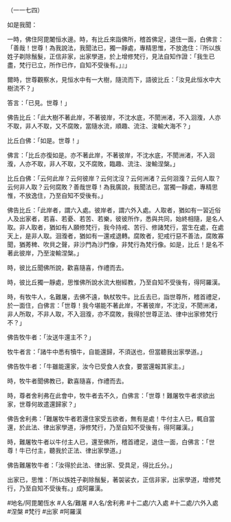 （一一七四）

如是我聞：

一時，佛住阿毘闍恒水邊。時，有比丘來詣佛所，稽首佛足，退住一面，白佛言：「善哉！世尊！為我說法，我聞法已，獨一靜處，專精思惟，不放逸住：『所以族姓子剃除鬚髮，正信非家，出家學道，於上增修梵行，見法自知作證：「我生已盡，梵行已立，所作已作，自知不受後有。」』」

爾時，世尊觀察水，見恒水中有一大樹，隨流而下，語彼比丘：「汝見此恒水中大樹流不？」

答言：「已見。世尊！」

佛告比丘：「此大樹不著此岸，不著彼岸，不沈水底，不閡洲渚，不入洄澓，人亦不取，非人不取，又不腐敗，當隨水流，順趣、流注、浚輸大海不？」

比丘白佛：「如是。世尊！」

佛言：「比丘亦復如是。亦不著此岸，不著彼岸，不沈水底，不閡洲渚，不入洄澓，人亦不取，非人不取，又不腐敗，臨趣、流注、浚輸涅槃。」

比丘白佛：「云何此岸？云何彼岸？云何沈沒？云何洲渚？云何洄澓？云何人取？云何非人取？云何腐敗？善哉世尊！為我廣說，我聞法已，當獨一靜處，專精思惟，不放逸住，乃至自知不受後有。」

佛告比丘：「此岸者，謂六入處。彼岸者，謂六外入處。人取者，猶如有一習近俗人及出家者，若喜、若憂、若苦、若樂，彼彼所作，悉與共同，始終相隨，是名人取。非人取者，猶如有人願修梵行，我今持戒、苦行、修諸梵行，當生在處，在處天上，是非人取。洄澓者，猶如有一還戒退轉。腐敗者，犯戒行惡不善法，腐敗寡聞，猶莠稗、吹貝之聲，非沙門為沙門像，非梵行為梵行像。如是，比丘！是名不著此彼岸，乃至浚輸涅槃。」

時，彼比丘聞佛所說，歡喜隨喜，作禮而去。

時，彼比丘獨一靜處，思惟佛所說水流大樹經教，乃至自知不受後有，得阿羅漢。

時，有牧牛人，名難屠，去佛不遠，執杖牧牛。比丘去已，詣世尊所，稽首禮足，於一面住，白佛言：「世尊！我今堪能不著此岸，不著彼岸，不沈沒，不閡洲渚，非人所取，不非人取，不入洄澓，亦不腐敗，我得於世尊正法、律中出家修梵行不？」

佛告牧牛者：「汝送牛還主不？」

牧牛者言：「諸牛中悉有犢牛，自能還歸，不須送也，但當聽我出家學道。」

佛告牧牛者：「牛雖能還家，汝今已受食人衣食，要當還報其家主。」

時，牧牛者聞佛教已，歡喜隨喜，作禮而去。

時，尊者舍利弗在此會中，牧牛者去不久，白佛言：「世尊！難屠牧牛者求欲出家，世尊何故遣還歸家？」

佛告舍利弗：「難屠牧牛者若還住家受五欲者，無有是處！牛付主人已，輒自當還，於此法、律出家學道，淨修梵行，乃至自知不受後有，得阿羅漢。」

時，難屠牧牛者以牛付主人已，還至佛所，稽首禮足，退住一面，白佛言：「世尊！牛已付主，聽我於正法、律出家學道。」

佛告難屠牧牛者：「汝得於此法、律出家、受具足，得比丘分。」

出家已，思惟：「所以族姓子剃除鬚髮，著袈裟衣，正信非家，出家學道，增修梵行，乃至自知不受後有。」成阿羅漢。

#地名/阿毘闍恆水
#人名/難屠
#人名/舍利弗
#十二處/六入處
#十二處/六外入處
#涅槃
#梵行
#出家
#阿羅漢
